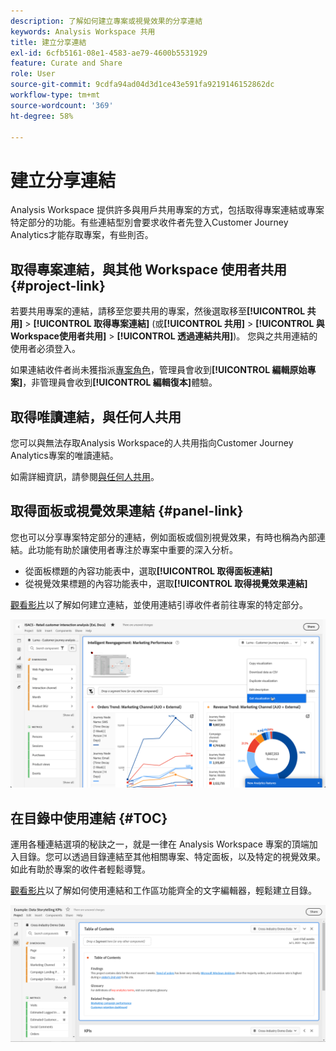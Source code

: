 ```yaml
---
description: 了解如何建立專案或視覺效果的分享連結
keywords: Analysis Workspace 共用
title: 建立分享連結
exl-id: 6cfb5161-08e1-4583-ae79-4600b5531929
feature: Curate and Share
role: User
source-git-commit: 9cdfa94ad04d3d1ce43e591fa9219146152862dc
workflow-type: tm+mt
source-wordcount: '369'
ht-degree: 58%

---
```


# 建立分享連結

Analysis Workspace 提供許多與用戶共用專案的方式，包括取得專案連結或專案特定部分的功能。有些連結型別會要求收件者先登入Customer Journey Analytics才能存取專案，有些則否。

## 取得專案連結，與其他 Workspace 使用者共用 {#project-link}

若要共用專案的連結，請移至您要共用的專案，然後選取移至&#x200B;**[!UICONTROL 共用]** > **[!UICONTROL 取得專案連結]** (或&#x200B;**[!UICONTROL 共用]** > **[!UICONTROL 與Workspace使用者共用]** > **[!UICONTROL 透過連結共用]**)。 您與之共用連結的使用者必須登入。

如果連結收件者尚未獲指派[專案角色](/help/analysis-workspace/curate-share/share-projects.md)，管理員會收到&#x200B;**[!UICONTROL 編輯原始專案]**，非管理員會收到&#x200B;**[!UICONTROL 編輯復本]**&#x200B;體驗。

## 取得唯讀連結，與任何人共用

您可以與無法存取Analysis Workspace的人共用指向Customer Journey Analytics專案的唯讀連結。

如需詳細資訊，請參閱[與任何人共用](/help/analysis-workspace/curate-share/share-projects.md#share-a-project-with-anyone-no-login-required)。

## 取得面板或視覺效果連結 {#panel-link}

您也可以分享專案特定部分的連結，例如面板或個別視覺效果，有時也稱為內部連結。此功能有助於讓使用者專注於專案中重要的深入分析。

* 從面板標題的內容功能表中，選取&#x200B;**[!UICONTROL 取得面板連結]**
* 從視覺效果標題的內容功能表中，選取&#x200B;**[!UICONTROL 取得視覺效果連結]**

[觀看影片](https://experienceleague.adobe.com/docs/analytics-learn/tutorials/analysis-workspace/visualizations/intra-linking-in-analysis-workspace.html?lang=zh-Hant)以了解如何建立連結，並使用連結引導收件者前往專案的特定部分。

![在標頭上按一下滑鼠右鍵，並反白顯示「取得視覺效果連結」後，下拉式功能表。](assets/get-visualization-link.png)

## 在目錄中使用連結 {#TOC}

運用各種連結選項的秘訣之一，就是一律在 Analysis Workspace 專案的頂端加入目錄。您可以透過目錄連結至其他相關專案、特定面板，以及特定的視覺效果。如此有助於專案的收件者輕鬆導覽。

[觀看影片](https://experienceleague.adobe.com/docs/analytics-learn/tutorials/analysis-workspace/navigating-workspace-projects/create-a-toc-in-analysis-workspace.html?lang=zh-Hant)以了解如何使用連結和工作區功能齊全的文字編輯器，輕鬆建立目錄。

![專案目錄。](assets/toc.png)
